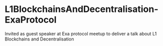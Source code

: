# L1BlockchainsAndDecentralisation-ExaProtocol
Invited as guest speaker at Exa protocol meetup to deliver a talk about L1 Blockchains and Decentralisation
